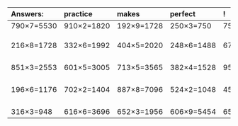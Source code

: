 | Answers: | practice | makes | perfect | ! |
| :--- | :--- | :--- | :--- | :--- |
| 790×7=5530 | 910×2=1820 | 192×9=1728 | 250×3=750 | 754×7=5278 | 
|   |   |   |   |   | 
|   |   |   |   |   | 
|   |   |   |   |   | 
| 216×8=1728 | 332×6=1992 | 404×5=2020 | 248×6=1488 | 678×4=2712 | 
|   |   |   |   |   | 
|   |   |   |   |   | 
|   |   |   |   |   | 
|   |   |   |   |   | 
| 851×3=2553 | 601×5=3005 | 713×5=3565 | 382×4=1528 | 956×9=8604 | 
|   |   |   |   |   | 
|   |   |   |   |   | 
|   |   |   |   |   | 
|   |   |   |   |   | 
| 196×6=1176 | 702×2=1404 | 887×8=7096 | 524×2=1048 | 453×8=3624 | 
|   |   |   |   |   | 
|   |   |   |   |   | 
|   |   |   |   |   | 
|   |   |   |   |   | 
| 316×3=948 | 616×6=3696 | 652×3=1956 | 606×9=5454 | 654×6=3924 | 
